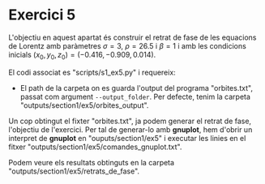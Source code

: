 # Exercici 5

L'objectiu en aquest apartat és construir el retrat de fase de les equacions de Lorentz amb paràmetres $\sigma = 3$, $\rho = 26.5$ i $\beta = 1$ i amb les condicions inicials $(x_0, y_0, z_0) = (-0.416, -0.909, 0.014)$.

El codi associat es "scripts/s1\_ex5.py" i requereix:

* El path de la carpeta on es guarda l'output del programa "orbites.txt", passat com argument `--output_folder`. Per defecte, tenim la carpeta "outputs/section1/ex5/orbites\_output".

Un cop obtingut el fixter "orbites.txt", ja podem generar el retrat de fase, l'objectiu de l'exercici. Per tal de generar-lo amb **gnuplot**, hem d'obrir un interpret de **gnuplot** en "ouputs/section1/ex5" i executar les linies en el fitxer "outputs/section1/ex5/comandes_gnuplot.txt".

Podem veure els resultats obtinguts en la carpeta "outputs/section1/ex5/retrats\_de\_fase".
